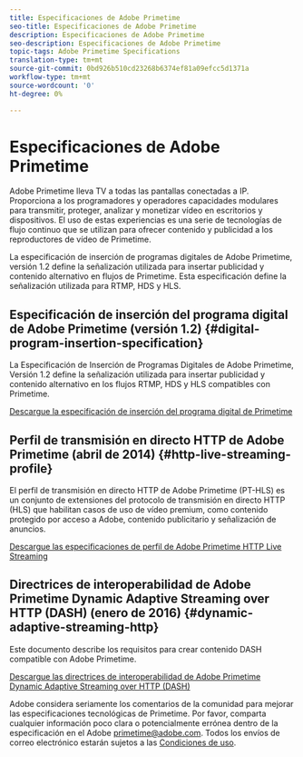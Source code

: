 ```yaml
---
title: Especificaciones de Adobe Primetime
seo-title: Especificaciones de Adobe Primetime
description: Especificaciones de Adobe Primetime
seo-description: Especificaciones de Adobe Primetime
topic-tags: Adobe Primetime Specifications
translation-type: tm+mt
source-git-commit: 0bd926b510cd23268b6374ef81a09efcc5d1371a
workflow-type: tm+mt
source-wordcount: '0'
ht-degree: 0%

---
```



# Especificaciones de Adobe Primetime

Adobe Primetime lleva TV a todas las pantallas conectadas a IP. Proporciona a los programadores y operadores capacidades modulares para transmitir, proteger, analizar y monetizar vídeo en escritorios y dispositivos. El uso de estas experiencias es una serie de tecnologías de flujo continuo que se utilizan para ofrecer contenido y publicidad a los reproductores de vídeo de Primetime.

La especificación de inserción de programas digitales de Adobe Primetime, versión 1.2 define la señalización utilizada para insertar publicidad y contenido alternativo en flujos de Primetime. Esta especificación define la señalización utilizada para RTMP, HDS y HLS.

## Especificación de inserción del programa digital de Adobe Primetime (versión 1.2) {#digital-program-insertion-specification}

La Especificación de Inserción de Programas Digitales de Adobe Primetime, Versión 1.2 define la señalización utilizada para insertar publicidad y contenido alternativo en los flujos RTMP, HDS y HLS compatibles con Primetime.

[Descargue la especificación de inserción del programa digital de Primetime](assets/PrimetimeDigitalProgramInsertionSignalingSpecification.pdf)

## Perfil de transmisión en directo HTTP de Adobe Primetime (abril de 2014) {#http-live-streaming-profile}

El perfil de transmisión en directo HTTP de Adobe Primetime (PT-HLS) es un conjunto de extensiones del protocolo de transmisión en directo HTTP (HLS) que habilitan casos de uso de vídeo premium, como contenido protegido por acceso a Adobe, contenido publicitario y señalización de anuncios.

[Descargue las especificaciones de perfil de Adobe Primetime HTTP Live Streaming](assets/PrimetimeHLS_April2014.pdf)

## Directrices de interoperabilidad de Adobe Primetime Dynamic Adaptive Streaming over HTTP (DASH) (enero de 2016) {#dynamic-adaptive-streaming-http}

Este documento describe los requisitos para crear contenido DASH compatible con Adobe Primetime.

[Descargue las directrices de interoperabilidad de Adobe Primetime Dynamic Adaptive Streaming over HTTP (DASH)](assets/PrimetimeDASH_Jan2016.pdf)

Adobe considera seriamente los comentarios de la comunidad para mejorar las especificaciones tecnológicas de Primetime. Por favor, comparta cualquier información poco clara o potencialmente errónea dentro de la especificación en el Adobe primetime@adobe.com. Todos los envíos de correo electrónico estarán sujetos a las [Condiciones de uso](https://www.adobe.com/legal/terms.html).
